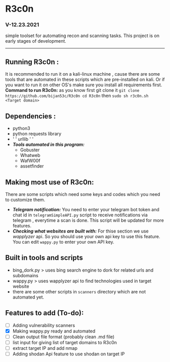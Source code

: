 # R3c0n
### V-12.23.2021
simple toolset for automating recon and scanning tasks.
This project is on early stages of development.

-------------------------------------------------------------

## Running R3c0n :
It is recommended to run it on a kali-linux machine , cause there are some tools that are automated in these scripts which are pre-installed on kali.
Or if you want to run it on other OS's make sure you install all requirements first.
**Command to run R3c0n:** 
as you know first git clone it 
`git clone https://github.com/bijan53c/R3c0n
cd R3c0n`
then
`sudo sh r3c0n.sh <Target domain>`

## Dependencies :
- python3 
- python requests library
-  ' '   urllib   '  '
- ***Tools automated in this program:***
  - Gobuster
  - Whatweb
  - WafW00f
  - assetfinder 


## Making most use of R3c0n:
There are some scripts which need some keys and codes which you need to customize them.
- ***Telegram notification:*** You need to enter your telegram bot token and chat id in `telegramSimpleAPI.py` script to receive notifications via telegram , everytime a scan is done. This script will be updated for more features.
- ***Checking what websites are built with:*** For thise section we use *wapplyzer* api. So you should use your own api key to use this feature. You can edit `wappy.py` to enter your own API key.

## Built in tools and scripts
- bing_dork.py > uses bing search engine to dork for related urls and subdomains
- wappy.py     > uses wapplyzer api to find technologies used in target website
- there are some other scripts in `scanners` directory which are not automated yet.


## Features to add (To-do):
- [ ] Adding vulnerability scanners
- [x] Making wappy.py ready and automated
- [ ] Clean output file format (probably clean .md file)
- [ ] list input for giving list of target domains to R3c0n
- [ ] extract target IP and add nmap
- [ ] Adding shodan Api feature to use shodan on target IP
